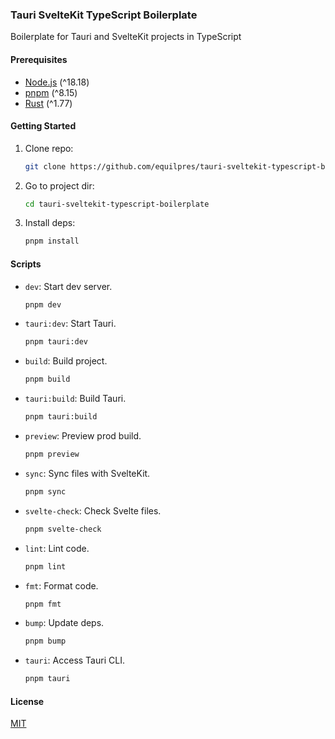 ### Tauri SvelteKit TypeScript Boilerplate

Boilerplate for Tauri and SvelteKit projects in TypeScript

#### Prerequisites

- [Node.js](https://nodejs.org/) (^18.18)
- [pnpm](https://pnpm.io/) (^8.15)
- [Rust](https://www.rust-lang.org/) (^1.77)

#### Getting Started

1. Clone repo:

      ```bash
      git clone https://github.com/equilpres/tauri-sveltekit-typescript-boilerplate.git
      ```

2. Go to project dir:

      ```bash
      cd tauri-sveltekit-typescript-boilerplate
      ```

3. Install deps:

      ```bash
      pnpm install
      ```

#### Scripts

- `dev`: Start dev server.

     ```bash
     pnpm dev
     ```

- `tauri:dev`: Start Tauri.

     ```bash
     pnpm tauri:dev
     ```

- `build`: Build project.

     ```bash
     pnpm build
     ```

- `tauri:build`: Build Tauri.

     ```bash
     pnpm tauri:build
     ```

- `preview`: Preview prod build.

     ```bash
     pnpm preview
     ```

- `sync`: Sync files with SvelteKit.

     ```bash
     pnpm sync
     ```

- `svelte-check`: Check Svelte files.

     ```bash
     pnpm svelte-check
     ```

- `lint`: Lint code.

     ```bash
     pnpm lint
     ```

- `fmt`: Format code.

     ```bash
     pnpm fmt
     ```

- `bump`: Update deps.

     ```bash
     pnpm bump
     ```

- `tauri`: Access Tauri CLI.

     ```bash
     pnpm tauri
     ```

#### License

[MIT](LICENSE)
